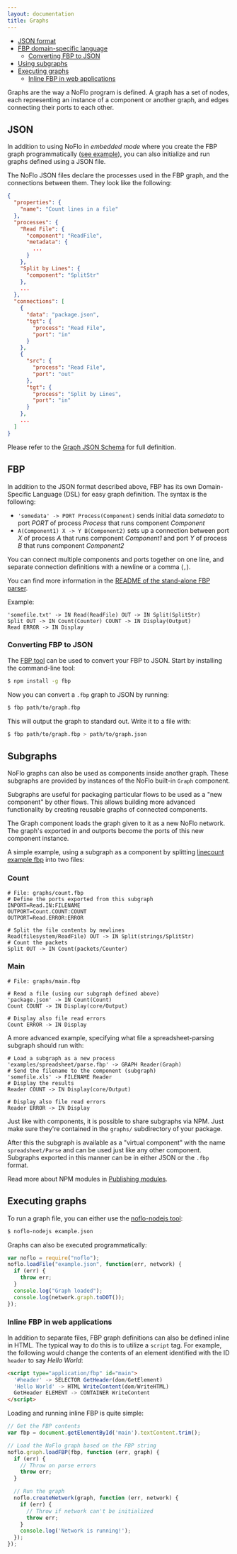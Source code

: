 ```yaml
---
layout: documentation
title: Graphs
---
```

- [JSON format](#json)
- [FBP domain-specific language](#fbp)
  - [Converting FBP to JSON](#converting-fbp-to-json)
- [Using subgraphs](#subgraphs)
- [Executing graphs](#executing-graphs)
  - [Inline FBP in web applications](#inline-fbp-in-web-applications)

Graphs are the way a NoFlo program is defined. A graph has a set of nodes, each representing an instance of a component or another graph, and edges connecting their ports to each other.

## JSON

In addition to using NoFlo in _embedded mode_ where you create the FBP graph programmatically ([see example](https://raw.github.com/noflo/noflo/master/examples/linecount/count.coffee)), you can also initialize and run graphs defined using a JSON file.

The NoFlo JSON files declare the processes used in the FBP graph, and the connections between them. They look like the following:

```json
{
  "properties": {
    "name": "Count lines in a file"
  },
  "processes": {
    "Read File": {
      "component": "ReadFile",
      "metadata": {
        ...
      }
    },
    "Split by Lines": {
      "component": "SplitStr"
    },
    ...
  },
  "connections": [
    {
      "data": "package.json",
      "tgt": {
        "process": "Read File",
        "port": "in"
      }
    },
    {
      "src": {
        "process": "Read File",
        "port": "out"
      },
      "tgt": {
        "process": "Split by Lines",
        "port": "in"
      }
    },
    ...
  ]
}
```

Please refer to the [Graph JSON Schema](https://github.com/flowbased/fbp/blob/master/schema/graph.json) for full definition.

## FBP

In addition to the JSON format described above, FBP has its own Domain-Specific Language (DSL) for easy graph definition. The syntax is the following:

* `'somedata' -> PORT Process(Component)` sends initial data _somedata_ to port _PORT_ of process _Process_ that runs component _Component_
* `A(Component1) X -> Y B(Component2)` sets up a connection between port _X_ of process _A_ that runs component _Component1_ and port _Y_ of process _B_ that runs component _Component2_

You can connect multiple components and ports together on one line, and separate connection definitions with a newline or a comma (`,`).

You can find more information in the [README of the stand-alone FBP parser](https://github.com/noflo/fbp#readme).

Example:

```fbp
'somefile.txt' -> IN Read(ReadFile) OUT -> IN Split(SplitStr)
Split OUT -> IN Count(Counter) COUNT -> IN Display(Output)
Read ERROR -> IN Display
```

### Converting FBP to JSON

The [FBP tool](https://github.com/flowbased/fbp) can be used to convert your FBP to JSON. Start by installing the command-line tool:

```bash
$ npm install -g fbp
```

Now you can convert a `.fbp` graph to JSON by running:

```bash
$ fbp path/to/graph.fbp
```

This will output the graph to standard out. Write it to a file with:

```bash
$ fbp path/to/graph.fbp > path/to/graph.json
```

## Subgraphs

NoFlo graphs can also be used as components inside another graph. These subgraphs are provided by instances of the NoFlo built-in `Graph` component.

Subgraphs are useful for packaging particular flows to be used as a "new component" by other flows. This allows building more advanced functionality by creating reusable graphs of connected components.

The Graph component loads the graph given to it as a new NoFlo network. The graph's exported in and outports become the ports of this new component instance.

A simple example, using a subgraph as a component by splitting [linecount example fbp](https://github.com/noflo/noflo/blob/master/examples/linecount/count.fbp) into two files:

### Count

```fbp
# File: graphs/count.fbp
# Define the ports exported from this subgraph
INPORT=Read.IN:FILENAME
OUTPORT=Count.COUNT:COUNT
OUTPORT=Read.ERROR:ERROR

# Split the file contents by newlines
Read(filesystem/ReadFile) OUT -> IN Split(strings/SplitStr)
# Count the packets
Split OUT -> IN Count(packets/Counter)
```

### Main

```fbp
# File: graphs/main.fbp

# Read a file (using our subgraph defined above)
'package.json' -> IN Count(Count)
Count COUNT -> IN Display(core/Output)

# Display also file read errors
Count ERROR -> IN Display
```

A more advanced example, specifying what file a spreadsheet-parsing subgraph should run with:

```fbp
# Load a subgraph as a new process
'examples/spreadsheet/parse.fbp' -> GRAPH Reader(Graph)
# Send the filename to the component (subgraph)
'somefile.xls' -> FILENAME Reader
# Display the results
Reader COUNT -> IN Display(core/Output)

# Display also file read errors
Reader ERROR -> IN Display
```

Just like with components, it is possible to share subgraphs via NPM. Just make sure they're contained in the `graphs/` subdirectory of your package.

After this the subgraph is available as a "virtual component" with the name `spreadsheet/Parse` and can be used just like any other component. Subgraphs exported in this manner can be in either JSON or the `.fbp` format.

Read more about NPM modules in [Publishing modules](../publishing/).

## Executing graphs

To run a graph file, you can either use the [noflo-nodejs tool](https://github.com/noflo/noflo-nodejs):

```bash
$ noflo-nodejs example.json
```

Graphs can also be executed programmatically:

```javascript
var noflo = require("noflo");
noflo.loadFile("example.json", function(err, network) {
  if (err) {
    throw err;
  }
  console.log("Graph loaded");
  console.log(network.graph.toDOT());
});
```

### Inline FBP in web applications

In addition to separate files, FBP graph definitions can also be defined inline in HTML. The typical way to do this is to utilize a `script` tag. For example, the following would change the contents of an element identified with the ID `header` to say *Hello World*:

```html
<script type="application/fbp" id="main">
  '#header' -> SELECTOR GetHeader(dom/GetElement)
  'Hello World' -> HTML WriteContent(dom/WriteHTML)
  GetHeader ELEMENT -> CONTAINER WriteContent
</script>
```

Loading and running inline FBP is quite simple:

```javascript
// Get the FBP contents
var fbp = document.getElementById('main').textContent.trim();

// Load the NoFlo graph based on the FBP string
noflo.graph.loadFBP(fbp, function (err, graph) {
  if (err) {
    // Throw on parse errors
    throw err;
  }

  // Run the graph
  noflo.createNetwork(graph, function (err, network) {
    if (err) {
      // Throw if network can't be initialized
      throw err;
    }
    console.log('Network is running!');
  });
});
```
